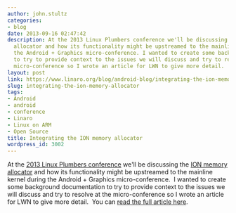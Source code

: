 ```yaml
---
author: john.stultz
categories:
- blog
date: 2013-09-16 02:47:42
description: At the 2013 Linux Plumbers conference we'll be discussing the ION memory
  allocator and how its functionality might be upstreamed to the mainline kernel during
  the Android + Graphics micro-conference. I wanted to create some background documentation
  to try to provide context to the issues we will discuss and try to resolve at the
  micro-conference so I wrote an article for LWN to give more detail.
layout: post
link: https://www.linaro.org/blog/android-blog/integrating-the-ion-memory-allocator/
slug: integrating-the-ion-memory-allocator
tags:
- Android
- android
- conference
- Linaro
- Linux on ARM
- Open Source
title: Integrating the ION memory allocator
wordpress_id: 3002
---
```


At the [2013 Linux Plumbers conference](http://www.linuxplumbersconf.org/2013/) we'll be discussing the [ION memory allocator](https://lwn.net/Articles/480055/) and how its functionality might be upstreamed to the mainline kernel during the Android + Graphics micro-conference.  I wanted to create some background documentation to try to provide context to the issues we will discuss and try to resolve at the micro-conference so I wrote an article for LWN to give more detail.  You can [read the full article here](https://lwn.net/Articles/565469/).